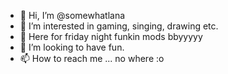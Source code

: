 - 👋 Hi, I’m @somewhatlana
- 👀 I’m interested in gaming, singing, drawing etc.
- 🌱 Here for friday night funkin mods bbyyyyy
- 💞️ I’m looking to have fun.
- 📫 How to reach me ...
no where :o
<!---
somewhatlana/somewhatlana is a ✨ special ✨ repository because its `README.md` (this file) appears on your GitHub profile.
You can click the Preview link to take a look at your changes.
--->
